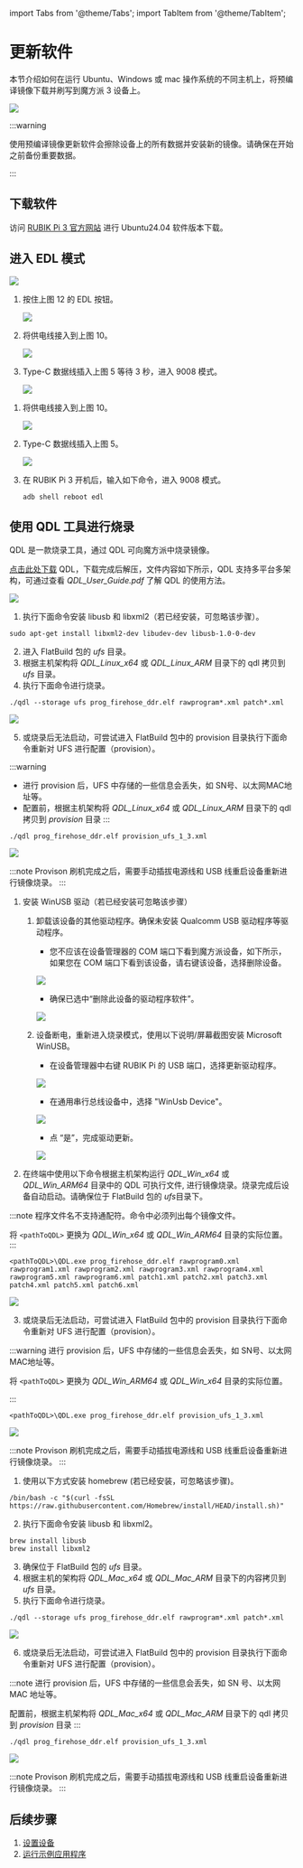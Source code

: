 import Tabs from '@theme/Tabs';
import TabItem from '@theme/TabItem';


# 更新软件
<a id="updateSW"></a>

本节介绍如何在运行 Ubuntu、Windows 或 mac 操作系统的不同主机上，将预编译镜像下载并刷写到魔方派 3 设备上。

![](../images/diagram.jpg)



:::warning

使用预编译镜像更新软件会擦除设备上的所有数据并安装新的镜像。请确保在开始之前备份重要数据。

:::

## 下载软件

访问 [RUBIK Pi 3 官方网站](https://www.thundercomm.com/rubik-pi-3/en/docs/image) 进行 Ubuntu24.04 软件版本下载。

<a id="enterEDL"></a>
## 进入 EDL 模式

![](../images/image-18.jpg)

<Tabs>
<TabItem value="method1" label="方法 1">

1. 按住上图 12 的 EDL 按钮。

   ![](../images/image-19.jpg)

2. 将供电线接入到上图 10。

   ![](../images/image-20.jpg)

3. Type-C 数据线插入上图 5 等待 3 秒，进入 9008 模式。

   ![](../images/20250314-155547.jpg)
</TabItem>
<TabItem value="method2" label="方法 2">

1. 将供电线接入到上图 10。

   ![](../images/20250314-155550.jpg)

2. Type-C 数据线插入上图 5。

   ![](../images/20250314-155547-1.jpg)

3. 在 RUBIK Pi 3 开机后，输入如下命令，进入 9008 模式。

   ```shell
   adb shell reboot edl
   ```
</TabItem>
</Tabs>

<a id="flashQDL"></a>
## 使用 QDL 工具进行烧录

QDL 是一款烧录工具，通过 QDL 可向魔方派中烧录镜像。

[点击此处下载](https://softwarecenter.qualcomm.com/api/download/software/tools/Qualcomm_Device_Loader/All/2.3.4/Qualcomm_Device_Loader.Core.2.3.4.All-AnyCPU-qdl_2.3.4.zip)
QDL，下载完成后解压，文件内容如下所示，QDL 支持多平台多架构，可通过查看 *QDL_User_Guide.pdf* 了解 QDL 的使用方法。

![](../images/image-21.jpg)

<Tabs>
<TabItem value="uhost" label="Ubuntu 主机">

1. 执行下面命令安装 libusb 和 libxml2（若已经安装，可忽略该步骤）。

```shell
sudo apt-get install libxml2-dev libudev-dev libusb-1.0-0-dev
```

2. 进入 FlatBuild 包的 *ufs* 目录。
3. 根据主机架构将 *QDL_Linux_x64* 或 *QDL_Linux_ARM* 目录下的 qdl 拷贝到 *ufs* 目录。
4. 执行下面命令进行烧录。

```shell
./qdl --storage ufs prog_firehose_ddr.elf rawprogram*.xml patch*.xml
```

![](../images/image-22.jpg)

5. 或烧录后无法启动，可尝试进入 FlatBuild 包中的 provision 目录执行下面命令重新对 UFS 进行配置（provision）。

:::warning
* 进行 provision 后，UFS 中存储的一些信息会丢失，如 SN号、以太网MAC地址等。
* 配置前，根据主机架构将 *QDL_Linux_x64* 或 *QDL_Linux_ARM* 目录下的 qdl 拷贝到 *provision* 目录
:::

```shell
./qdl prog_firehose_ddr.elf provision_ufs_1_3.xml
```

![](../images/image-23.jpg)

:::note
 Provison 刷机完成之后，需要手动插拔电源线和 USB 线重启设备重新进行镜像烧录。
:::
</TabItem>
<TabItem value="whost" label="Windows 主机">

1. 安装 WinUSB 驱动（若已经安装可忽略该步骤）

   1. 卸载该设备的其他驱动程序。确保未安装 Qualcomm USB 驱动程序等驱动程序。

      * 您不应该在设备管理器的 COM 端口下看到魔方派设备，如下所示，如果您在 COM 端口下看到该设备，请右键该设备，选择删除设备。

      ![](../images/image-24.jpg)

      * 确保已选中“删除此设备的驱动程序软件”。

      ![](../images/image-25.jpg)

   2. 设备断电，重新进入烧录模式，使用以下说明/屏幕截图安装 Microsoft WinUSB。

      * 在设备管理器中右键 RUBIK Pi 的 USB 端口，选择更新驱动程序。

      ![](../images/image-26.jpg)

      * 在通用串行总线设备中，选择 "WinUsb Device"。

      ![](../images/image-27.jpg)

      * 点 “是”，完成驱动更新。

      ![](../images/image-28.jpg)

2. 在终端中使用以下命令根据主机架构运行 *QDL_Win_x64* 或 *QDL_Win_ARM64* 目录中的 QDL 可执行文件, 进行镜像烧录。烧录完成后设备自动启动。请确保位于 FlatBuild 包的 *ufs*目录下。

:::note
 程序文件名不支持通配符。命令中必须列出每个镜像文件。

 将 `<pathToQDL>` 更换为 *QDL_Win_x64* 或 *QDL_Win_ARM64* 目录的实际位置。
:::

```shell
<pathToQDL>\QDL.exe prog_firehose_ddr.elf rawprogram0.xml rawprogram1.xml rawprogram2.xml rawprogram3.xml rawprogram4.xml rawprogram5.xml rawprogram6.xml patch1.xml patch2.xml patch3.xml patch4.xml patch5.xml patch6.xml
```

![](../images/image-29.jpg)

3. 或烧录后无法启动，可尝试进入 FlatBuild 包中的 provision 目录执行下面命令重新对 UFS 进行配置（provision）。

:::warning
 进行 provision 后，UFS 中存储的一些信息会丢失，如 SN号、以太网MAC地址等。

 将 `<pathToQDL>` 更换为 *QDL_Win_ARM64* 或 *QDL_Win_x64* 目录的实际位置。

:::

```shell
<pathToQDL>\QDL.exe prog_firehose_ddr.elf provision_ufs_1_3.xml
```

![](../images/image-30.jpg)

:::note
 Provison 刷机完成之后，需要手动插拔电源线和 USB 线重启设备重新进行镜像烧录。
:::
</TabItem>
<TabItem value="mhost" label="macOS 主机">

1. 使用以下方式安装 homebrew (若已经安装，可忽略该步骤)。

```shell
/bin/bash -c "$(curl -fsSL https://raw.githubusercontent.com/Homebrew/install/HEAD/install.sh)"
```

2. 执行下面命令安装 libusb 和 libxml2。

```shell
brew install libusb
brew install libxml2
```

3. 确保位于 FlatBuild 包的 *ufs* 目录。
4. 根据主机的架构将 *QDL_Mac_x64* 或 *QDL_Mac_ARM* 目录下的内容拷贝到 *ufs* 目录。
5. 执行下面命令进行烧录。

```shell
./qdl --storage ufs prog_firehose_ddr.elf rawprogram*.xml patch*.xml
```

![](../images/image-31.jpg)

6. 或烧录后无法启动，可尝试进入 FlatBuild 包中的 provision 目录执行下面命令重新对 UFS 进行配置（provision）。

:::note
 进行 provision 后，UFS 中存储的一些信息会丢失，如 SN 号、以太网 MAC 地址等。

 配置前，根据主机架构将 *QDL_Mac_x64* 或 *QDL_Mac_ARM* 目录下的 qdl 拷贝到 *provision* 目录
:::

```shell
./qdl prog_firehose_ddr.elf provision_ufs_1_3.xml
```

![](../images/image-32.jpg)

:::note
 Provison 刷机完成之后，需要手动插拔电源线和 USB 线重启设备重新进行镜像烧录。
:::
</TabItem>
</Tabs>

## 后续步骤

1. [设置设备](2.set-up-your-device.md)
2. [运行示例应用程序](../3.run-sample-applications.md)
